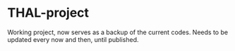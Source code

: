 # THAL-project

Working project, now serves as a backup of the current codes.
Needs to be updated every now and then, until published.
